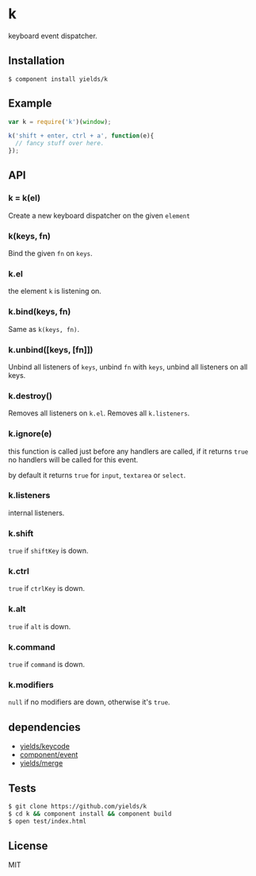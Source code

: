 # k

  keyboard event dispatcher.

## Installation

    $ component install yields/k

## Example

```js
var k = require('k')(window);

k('shift + enter, ctrl + a', function(e){
  // fancy stuff over here.
});
```

## API

### k = k(el)

  Create a new keyboard dispatcher on the given `element`

### k(keys, fn)

  Bind the given `fn` on `keys`.

### k.el

  the element `k` is listening on.

### k.bind(keys, fn)

  Same as `k(keys, fn)`.

### k.unbind([keys, [fn]])

  Unbind all listeners of `keys`,
  unbind `fn` with `keys`,
  unbind all listeners on all keys.

### k.destroy()

  Removes all listeners on `k.el`.
  Removes all `k.listeners`.

### k.ignore(e)

  this function is called just before any handlers are called,
  if it returns `true` no handlers will be called for this event.

  by default it returns `true` for `input`, `textarea` or `select`.

### k.listeners

  internal listeners.

### k.shift

  `true` if `shiftKey` is down.

### k.ctrl

  `true` if `ctrlKey` is down.

### k.alt

  `true` if `alt` is down.

### k.command

  `true` if `command` is down.

### k.modifiers

  `null` if no modifiers are down, otherwise it's `true`.

## dependencies

  * [yields/keycode](https://github.com/yields/keycode)
  * [component/event](https://github.com/component/event)
  * [yields/merge](https://github.com/yields/merge)

## Tests

```bash
$ git clone https://github.com/yields/k
$ cd k && component install && component build
$ open test/index.html
```

## License

  MIT
